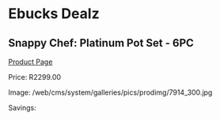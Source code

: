 
# Ebucks Dealz
## Snappy Chef: Platinum Pot Set - 6PC
[Product Page](https://www.ebucks.com/web/shop/productSelected.do?prodId=566187034&catId=704983235)

Price: R2299.00

Image: /web/cms/system/galleries/pics/prodimg/7914_300.jpg

Savings: 


	